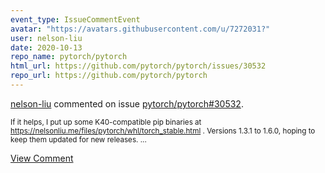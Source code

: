 ```yaml
---
event_type: IssueCommentEvent
avatar: "https://avatars.githubusercontent.com/u/7272031?"
user: nelson-liu
date: 2020-10-13
repo_name: pytorch/pytorch
html_url: https://github.com/pytorch/pytorch/issues/30532
repo_url: https://github.com/pytorch/pytorch
---
```


<a href='https://github.com/nelson-liu' target='_blank'>nelson-liu</a> commented on issue <a href='https://github.com/pytorch/pytorch/issues/30532' target='_blank'>pytorch/pytorch#30532</a>.

<small>If it helps, I put up some K40-compatible pip binaries at https://nelsonliu.me/files/pytorch/whl/torch_stable.html . Versions 1.3.1 to 1.6.0, hoping to keep them updated for new releases....</small>

<a href='https://github.com/pytorch/pytorch/issues/30532' target='_blank'>View Comment</a>
